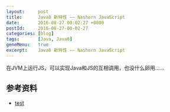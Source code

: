 ```yaml
---
layout:     post
title:      Java8 新特性 —— Nashorn JavaScript
date:       2016-08-27 00:02:27 +0800
postId:     2016-08-27-00-02-27
categories: [blog]
tags:       [Java, Java8]
geneMenu:   true
excerpt:    Java8 新特性 —— Nashorn JavaScript
---
```


在JVM上运行JS，可以实现Java和JS的互相调用，也没什么卵用……


## 参考资料

* [test](test.html)

```java
```
